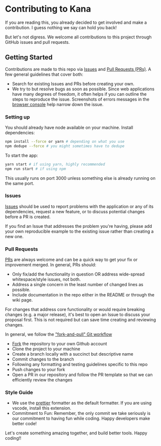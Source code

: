 # Contributing to Kana

If you are reading this, you already decided to get involved and make a contribution. I guess nothing we say can hold you back! 

But let's not digress. We welcome all contributions to this project through GitHub issues and pull requests.

## Getting Started

Contributions are made to this repo via [Issues](https://github.com/kanaverse/kana/issues) and [Pull Requests (PRs)](https://github.com/kanaverse/kana/pulls). 
A few general guidelines that cover both:

- Search for existing Issues and PRs before creating your own.
- We try to but resolve bugs as soon as possible.
Since web applications have many degrees of freedom, it often helps if you can outline the steps to reproduce the issue.
Screenshots of errors messages in the [browser console](https://developer.chrome.com/docs/devtools/open/) help narrow down the issue.

### Setting up

You should already have node available on your machine. Install dependencies:

```sh
npm install --force or yarn # depending on what you use
npm dedupe --force # you might sometimes have to dedupe
```

To start the app:

```sh
yarn start # if using yarn, highly recommended
npm run start # if using npm
```

This usually runs on port 3000 unless something else is already running on the same port.

### Issues
[Issues](https://github.com/kanaverse/kana/issues) should be used to report problems with the application or any of its dependencies, request a new feature, 
or to discuss potential changes before a PR is created. 

If you find an Issue that addresses the problem you're having, please add your own reproducible example to the existing issue rather than creating a new one. 

### Pull Requests
[PRs](https://github.com/kanaverse/kana/pulls) are always welcome and can be a quick way to get your fix or improvement merged. In general, PRs should:

- Only fix/add the functionality in question OR address wide-spread whitespace/style issues, not both.
- Address a single concern in the least number of changed lines as possible.
- Include documentation in the repo either in the README or through the wiki page.
  
For changes that address core functionality or would require breaking changes (e.g. a major release), it's best to open an Issue to discuss your proposal first. 
This is not required but can save time creating and reviewing changes.

In general, we follow the ["fork-and-pull" Git workflow](https://gist.github.com/Chaser324/ce0505fbed06b947d962)

- [Fork](https://github.com/kanaverse/kana/fork) the repository to your own Github account
- Clone the project to your machine
- Create a branch locally with a succinct but descriptive name
- Commit changes to the branch
- Following any formatting and testing guidelines specific to this repo
- Push changes to your fork
- Open a PR in our repository and follow the PR template so that we can efficiently review the changes

### Style Guide

- We use the [prettier](https://prettier.io/) formatter as the default formatter. If you are using vscode, install this extension. 
- Commitment to Fun: Remember, the only commit we take seriously is our commitment to having fun while coding. Happy developers make better code!

Let's create something amazing together, and build better tools. Happy coding!!
